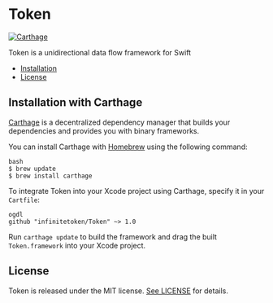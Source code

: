 # Token

[![Carthage](https://img.shields.io/badge/Carthage-compatible-brightgreen.svg?style=flat)](https://github.com/Carthage/Carthage)

Token is a unidirectional data flow framework for Swift

- [Installation](#installation)
- [License](#license)

## Installation with Carthage

[Carthage](https://github.com/Carthage/Carthage) is a decentralized dependency manager that builds your dependencies and provides you with binary frameworks.

You can install Carthage with [Homebrew](http://brew.sh/) using the following command:

```
bash
$ brew update
$ brew install carthage
```

To integrate Token into your Xcode project using Carthage, specify it in your `Cartfile`:

```
ogdl
github "infinitetoken/Token" ~> 1.0
```

Run `carthage update` to build the framework and drag the built `Token.framework` into your Xcode project.

## License

Token is released under the MIT license. [See LICENSE](https://github.com/infinitetoken/Token/blob/master/LICENSE) for details.

